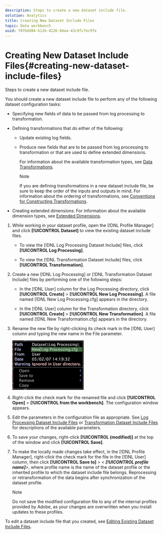 ```yaml
---
description: Steps to create a new dataset include file.
solution: Analytics
title: Creating New Dataset Include Files
topic: Data workbench
uuid: 707bdd84-b12b-4226-b6aa-43c9fc7ec9fe
---
```


# Creating New Dataset Include Files{#creating-new-dataset-include-files}

Steps to create a new dataset include file.

You should create a new dataset include file to perform any of the following dataset configuration tasks:

* Specifying new fields of data to be passed from log processing to transformation. 
* Defining transformations that do either of the following:

    * Update existing log fields. 
    * Produce new fields that are to be passed from log processing to transformation or that are used to define extended dimensions.

      For information about the available transformation types, see [Data Transformations](../../../../home/c-dataset-const-proc/c-data-trans/c-data-trans.md#concept-99c6f5e6e5194adb9e98afdc0e91cf38).

      >[!NOTE]
      >
      >If you are defining transformations in a new dataset include file, be sure to keep the order of the inputs and outputs in mind. For information about the ordering of transformations, see [Conventions for Constructing Transformations](../../../../home/c-dataset-const-proc/c-data-trans/c-con-transf.md#concept-01998eebb7e347c58255fb442f2613b6).

* Creating extended dimensions. For information about the available dimension types, see [Extended Dimensions](../../../../home/c-dataset-const-proc/c-ex-dim/c-ex-dim.md#concept-79b9e2b3f5794833b8b73b003f06ddca).

1. While working in your dataset profile, open the [!DNL Profile Manager] and click **[!UICONTROL Dataset]** to view the existing dataset include files.

    * To view the [!DNL Log Processing Dataset Include] files, click **[!UICONTROL Log Processing]**. 
    
    * To view the [!DNL Transformation Dataset Include] files, click **[!UICONTROL Transformation]**.

1. Create a new [!DNL Log Processing] or [!DNL Transformation Dataset Include] files by performing one of the following steps:

    * In the [!DNL User] column for the Log Processing directory, click **[!UICONTROL Create]** > **[!UICONTROL New Log Processing]**. A file named [!DNL New Log Processing.cfg] appears in the directory. 
    
    * In the [!DNL User] column for the Transformation directory, click **[!UICONTROL Create]** > **[!UICONTROL New Transformation]**. A file named [!DNL New Transformation.cfg] appears in the directory.

1. Rename the new file by right-clicking its check mark in the [!DNL User] column and typing the new name in the File parameter.

   ![Step Info](assets/vis_ProfileManager_RenameFile.png)

1. Right-click the check mark for the renamed file and click **[!UICONTROL Open]** > **[!UICONTROL from the workbench]**. The configuration window appears.
1. Edit the parameters in the configuration file as appropriate. See [Log Processing Dataset Include Files](../../../../home/c-dataset-const-proc/c-dataset-inc-files/c-types-dataset-inc-files/c-log-proc-dataset-inc-files/c-log-proc-dataset-inc-files.md#concept-999475a22519432e98844622ca95b6ab) or [Transformation Dataset Include Files](../../../../home/c-dataset-const-proc/c-dataset-inc-files/c-types-dataset-inc-files/c-trans-dataset-inc-files.md#concept-c64aa78ed9ce40b8a0f4932c82ff5ace) for descriptions of the available parameters.
1. To save your changes, right-click **[!UICONTROL (modified)]** at the top of the window and click **[!UICONTROL Save]**.
1. To make the locally made changes take effect, in the [!DNL Profile Manager], right-click the check mark for the file in the [!DNL User] column, then click **[!UICONTROL Save to]** > *< **[!UICONTROL profile name]**>*, where profile name is the name of the dataset profile or the inherited profile to which the dataset include file belongs. Reprocessing or retransformation of the data begins after synchronization of the dataset profile.

   >[!NOTE]
   >
   >Do not save the modified configuration file to any of the internal profiles provided by Adobe, as your changes are overwritten when you install updates to these profiles.

To edit a dataset include file that you created, see [Editing Existing Dataset Include Files](../../../../home/c-dataset-const-proc/c-dataset-inc-files/c-work-dataset-inc-files/t-edit-ex-dataset-inc-files.md#task-456c04e38ebc425fb35677a6bb6aa077). 
